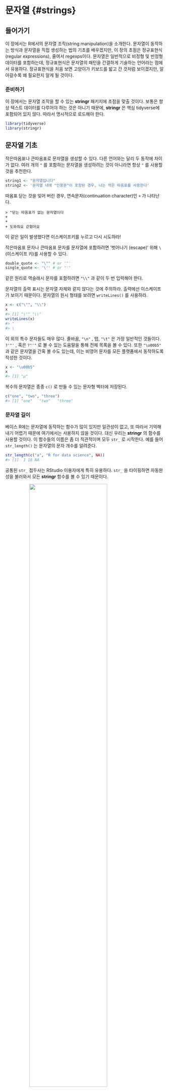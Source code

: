 
# 문자열 {#strings}

## 들어가기

이 장에서는 R에서의 문자열 조작(string manipulation)을 소개한다. 문자열이 동작하는 방식과 문자열을 직접 생성하는 법의 기초를 배우겠지만, 이 장의 초점은 정규표현식(regular expressions), 줄여서 regexps이다. 문자열은 일반적으로 비정형 및 반정형 데이터를 포함하는데, 정규표현식은 문자열의 패턴을 간결하게 기술하는 언어라는 점에서 유용하다. 정규표현식을 처음 보면 고양이가 키보드를 밟고 간 것처럼 보이겠지만, 알아갈수록 왜 필요한지 알게 될 것이다. 

### 준비하기

이 장에서는 문자열 조작을 할 수 있는 **stringr**  패키지에 초점을 맞출 것이다. 보통은 항상 텍스트 데이터를 다루어야 하는 것은 아니기 때문에, **stringr** 은 핵심 tidyverse에 포함되어 있지 않다. 따라서 명시적으로 로드해야 한다. 


```r
library(tidyverse)
library(stringr)
```

## 문자열 기초

작은따옴표나 큰따옴표로 문자열을 생성할 수 있다. 다른 언어와는 달리 두 동작에 차이가 없다. 여러 개의 `"` 를 포함하는 문자열을 생성하려는 것이 아니라면 항상 `"` 를 사용할 것을 추천한다. 


```r
string1 <- "문자열입니다"
string2 <- '문자열 내에 "인용문"이 포함된 경우, 나는 작은 따옴표를 사용한다'
```

따옴표 닫는 것을 잊어 버린 경우, 연속문자(continuation character)인 `+` 가 나타난다.

```
> "닫는 따옴표가 없는 문자열이다
+    
+    
+ 도와줘요 갇혔어요
```

이 같은 일이 발생했다면 이스케이프키를 누르고 다시 시도하라! 

작은따옴표 문자나 큰따옴표 문자를 문자열에 포함하려면 ’벗어나기 (escape)‘ 위해 `\` (이스케이프 키)를 사용할 수 있다. 


```r
double_quote <- "\"" # or '"'
single_quote <- '\'' # or "'"
```

같은 원리로 역슬래시 문자를 포함하려면 `"\\"` 과 같이 두 번 입력해야 한다. 

문자열의 출력 표시는 문자열 자체와 같지 않다는 것에 주의하라. 출력에선 이스케이프가 보이기 때문이다. 문자열의 원시 형태를 보려면 `writeLines()` 를 사용하라. 


```r
x <- c("\"", "\\")
x
#> [1] "\"" "\\"
writeLines(x)
#> "
#> \
```

이 외의 특수 문자들도 매우 많다. 줄바꿈, `"\n"` , 탭, `"\t"` 은 가장 일반적인 것들이다. `?'"'` , 혹은 `?"'"` 로 볼 수 있는 도움말을 통해 전체 목록을 볼 수 있다. 또한 `"\u00b5"` 과 같은 문자열을 간혹 볼 수도 있는데, 이는 비영어 문자를 모든 플랫폼에서 동작하도록 작성한 것이다. 


```r
x <- "\u00b5"
x
#> [1] "µ"
```

복수의 문자열은 종종 `c()` 로 만들 수 있는 문자형 벡터에 저장된다. 


```r
c("one", "two", "three")
#> [1] "one"   "two"   "three"
```

### 문자열 길이

베이스 R에는 문자열에 동작하는 함수가 많이 있지만 일관성이 없고, 또 따라서 기억해내기 어렵기 때문에 여기에서는 사용하지 않을 것이다. 대신 우리는 **stringr** 의 함수를 사용할 것이다. 이 함수들의 이름은 좀 더 직관적이며 모두 `str_` 로 시작한다. 예를 들어 `str_length()` 는 문자열의 문자 개수를 알려준다.  


```r
str_length(c("a", "R for data science", NA))
#> [1]  1 18 NA
```

공통된 `str_`  접두사는 RStudio 이용자에게 특히 유용하다. `str_` 을 타이핑하면 자동완성을 불러와서 모든 **stringr**  함수를 볼 수 있기 때문이다.  

<img src="screenshots/stringr-autocomplete.png" width="70%" style="display: block; margin: auto;" />

### 문자열 결합

문자열을 두 개 이상 결합하기 위해서는 `str_c()` 를 사용하라. 


```r
str_c("x", "y")
#> [1] "xy"
str_c("x", "y", "z")
#> [1] "xyz"
```

구분 방식을 컨트롤하기 위해 `sep`  인수를 사용하라.  


```r
str_c("x", "y", sep = ", ")
#> [1] "x, y"
```

대부분의 R 함수들에서 그렇듯 결측값은 설정된 것이 이후로 계속 파급된다(contagious). 결측값을 `"NA"` 로 출력되길 원하면 `str_replace_na()` 를 사용하라. 


```r
x <- c("abc", NA)
str_c("|-", x, "-|")
#> [1] "|-abc-|" NA
str_c("|-", str_replace_na(x), "-|")
#> [1] "|-abc-|" "|-NA-|"
```

앞의 코드에서 본 것처럼 `str_c()` 는 벡터화되고 짧은 벡터가 긴 벡터와 길이가 같도록 자동으로 재사용한다.  


```r
str_c("prefix-", c("a", "b", "c"), "-suffix")
#> [1] "prefix-a-suffix" "prefix-b-suffix" "prefix-c-suffix"
```

길이가 0인 객체는 조용히 삭제된다. 이 특성은 `if` 와 함께 쓰면 특히 유용하다. 


```r
name <- "Hadley"
time_of_day <- "morning"
birthday <- FALSE

str_c(
  "Good ", time_of_day, " ", name,
  if (birthday) " and HAPPY BIRTHDAY",
  "."
)
#> [1] "Good morning Hadley."
```

문자열 벡터를 하나의 문자열로 합치려면 `collapse` 를 사용하라. 


```r
str_c(c("x", "y", "z"), collapse = ", ")
#> [1] "x, y, z"
```

### 문자열 서브셋하기

문자열의 일부는 `str_sub()` 를 사용하여 추출할 수 있다. 이 함수는 문자열과 더불어 부분문자열의 위치를 지정하는 `start` 와 `end`  인수를 취한다.  


```r
x <- c("Apple", "Banana", "Pear")
str_sub(x, 1, 3)
#> [1] "App" "Ban" "Pea"
# 음수는 끝에서부터 반대 방향으로 센다
str_sub(x, -3, -1)
#> [1] "ple" "ana" "ear"
```

`str_sub()` 는 문자열이 너무 짧은 경우에도 오류가 발생하지 않고 가능한 만큼 반환한다는 것을 주목하라.  


```r
str_sub("a", 1, 5)
#> [1] "a"
```

`str_sub()` 의 할당 형식을 사용하여 문자열을 수정할 수도 있다.  


```r
str_sub(x, 1, 1) <- str_to_lower(str_sub(x, 1, 1))
x
#> [1] "apple"  "banana" "pear"
```

### 로캘

앞서 `str_to_lower()` 를 사용하여 텍스트를 소문자로 변경했다. `str_to_upper()`  또는 `str_to_title()` 을 사용할 수도 있다. 그러나 각각의 언어는 대소문자 규칙이 다르므로 대소문자 변경은 생각보다 더 복잡하다. 로캘을 지정하여, 어떤 규칙 집합을 사용할지 정할 수 있다. 


```r
# 터키어는 i가 점이 있는 것과 없는 것 두 개이다
# 또한 대문자도 다르다

str_to_upper(c("i", "ı"))
#> [1] "I" "I"
str_to_upper(c("i", "ı"), locale = "tr")
#> [1] "İ" "I"
```

로캘은 두 글자 또는 세 글자 줄임말인 ISO 639 언어 코드로 지정된다. 설정하고자 하는 언어의 ISO639 코드를 모르는 경우, [위키피디아](https://en.wikipedia.org/wiki/List_of_ISO_639-1_codes)에 좋은 목록이 있다. 로캘을 비워 둘 경우에는 운영체제에서 제공한 현재 로캘을 사용한다. 

로캘의 영향을 받는 또 다른 중요한 작업은 정렬이다. 베이스R의 `order()`  및 `sort()`  함수는 현재 로캘을 사용하여 정렬한다. 다른 컴퓨터에서도 변함없는 동작을 원한다면 로캘 추가인수를 취하는 `str_sort()` 와 `str_order()` 를 사용하면 된다. 


```r
x <- c("apple", "eggplant", "banana")

str_sort(x, locale = "en")  # English
#> [1] "apple"    "banana"   "eggplant"

str_sort(x, locale = "haw") # Hawaiian
#> [1] "apple"    "eggplant" "banana"
```

### 연습문제

1.  **stringr** 을 사용하지 않는 코드에서 `paste()` 와 `paste0()` 를 종종 볼 것이다. 두 함수의 차이점은 무엇인가? 이들에 상응하는 **stringr**  함수는 무엇인가? 이 함수들은 `NA` 를 다룰 때 어떻게 다른가? 

1. `str_c()` 의 `sep`  인수와 `collapse`  인수의 차이를 자신의 말로 기술하라.  

1. `str_length()` 과 `str_sub()` 을 이용하여 문자열 중앙 문자를 추출하라. 문자열에 짝수 개의 문자가 있다면 어떻게 하겠는가? 

1. `str_wrap()` 의 기능은 무엇인가? 어떤 경우에 이 함수를 사용하겠는가? 

1. `str_trim()` 의 기능은 무엇인가? `str_trim()` 의 반대는 무엇인가? 

1. 예를 들어 벡터 `c( "a", "b", "c")` 를 문자열 `a, b, c` 로 변환하는 함수를 작성하라. 길이가 0, 1, 2인 벡터일 경우 어떻게 해야 하는지에 대해 신중하게 생각해보라. 

## 정규표현식을 이용한 패턴 매칭

정규표현식은 문자열의 패턴을 기술하는 매우 간결한 언어이다. 이해하는 데 다소 시간이 걸리지만 한번 이해하면 매우 유용함을 알 수 있을 것이다. 

정규표현식을 배우기 위해 우리는 `str_view()` 와 `str_view_all()` 를 사용할 것이다. 이 두 함수는 문자 벡터와 정규표현식을 취해, 이들이 어떻게 매칭되는지를 보여준다. 우리는 매우 단순한 정규표현식부터 시작해서 점진적으로 복잡한 형태를 볼 것이다. 패턴 매칭을 충분히 익힌 후에는 다양한 **stringr**  함수로 적용하는 법을 배울 것이다.  
 

### 기초 매칭

가장 간단한 패턴은 문자열 전체 (exact) 매칭이다.


```r
x <- c("apple", "banana", "pear")
str_view(x, "an")
```

<!--html_preserve--><div id="htmlwidget-14d5992801777f4abbc5" style="width:960px;height:100%;" class="str_view html-widget"></div>
<script type="application/json" data-for="htmlwidget-14d5992801777f4abbc5">{"x":{"html":"<ul>\n  <li>apple<\/li>\n  <li>b<span class='match'>an<\/span>ana<\/li>\n  <li>pear<\/li>\n<\/ul>"},"evals":[],"jsHooks":[]}</script><!--/html_preserve-->

다음으로 간단한 단계는 (줄바꿈을 제외한) 임의의 문자와 매칭하는 `.` 이다. 


```r
str_view(x, ".a.")
```

<!--html_preserve--><div id="htmlwidget-df2c08526632671063f9" style="width:960px;height:100%;" class="str_view html-widget"></div>
<script type="application/json" data-for="htmlwidget-df2c08526632671063f9">{"x":{"html":"<ul>\n  <li>apple<\/li>\n  <li><span class='match'>ban<\/span>ana<\/li>\n  <li>p<span class='match'>ear<\/span><\/li>\n<\/ul>"},"evals":[],"jsHooks":[]}</script><!--/html_preserve-->

그런데 `"."` 이 임의의 문자와 매칭된다면, 문자 `"."` 는 어떻게 매칭하겠는가? ’이스케이프’를 사용하여 우리가 특별 동작을 사용하려는 것이 아니라, 정확하게 매칭하고 싶다는 것을 정규표현식에 표현해야 한다. 정규표현식도 문자열과 마찬가지로 특별한 동작을 이스케이프하기 위해 역슬래시(`\` )를 사용한다. 따라서 `.` 를 매칭하기 위해서는 정규표현식 `\.` 을 써야한다. 그런데 이렇게 하면 문제가 생긴다. 정규표현식을 나타내기 위해 문자열을 사용했고 `\` 도 문자열에서 이스케이프 상징어로 사용하였다. 따라서 정규표현식 `\.` 를 작성하기 위해서는 문자열 `"\\."` 이 필요하다.  
 

```r
# To create the regular expression, we need \\
dot <- "\\."

# But the expression itself only contains one:
writeLines(dot)
#> \.

# And this tells R to look for an explicit .
str_view(c("abc", "a.c", "bef"), "a\\.c")
```

<!--html_preserve--><div id="htmlwidget-4aadbc32fbbd0d87b2b0" style="width:960px;height:100%;" class="str_view html-widget"></div>
<script type="application/json" data-for="htmlwidget-4aadbc32fbbd0d87b2b0">{"x":{"html":"<ul>\n  <li>abc<\/li>\n  <li><span class='match'>a.c<\/span><\/li>\n  <li>bef<\/li>\n<\/ul>"},"evals":[],"jsHooks":[]}</script><!--/html_preserve-->

정규표현식에서 `\` 를 이스케이프 문자로 사용한다면 문자 `\` 는 도대체 어떻게 매칭하겠는가? 정규표현식 `\\` 를 만들어 이스케이프해야 한다. 앞의 정규표현식을 만들려면 `\` 를 이스케이프하는 문자열이 필요하다. 즉, 문자 `\` 을 매칭하기 위해서 `"\\\\"` 라고 작성해야 한다. 즉, 하나를 매칭하기 위해 네 개의 역슬래시가 필요하다!


```r
x <- "a\\b"
writeLines(x)
#> a\b

str_view(x, "\\\\")
```

<!--html_preserve--><div id="htmlwidget-07394da27a6eb4f22e37" style="width:960px;height:100%;" class="str_view html-widget"></div>
<script type="application/json" data-for="htmlwidget-07394da27a6eb4f22e37">{"x":{"html":"<ul>\n  <li>a<span class='match'>\\<\/span>b<\/li>\n<\/ul>"},"evals":[],"jsHooks":[]}</script><!--/html_preserve-->

이 책에서 정규표현식은 `\.` 과 같이 쓰고 정규표현식을 나타내는 문자열은 `"\\."` 과 같이 쓸 것이다. 

#### 연습문제

1.  다음의 각 문자열 `"\", "\\", "\\\"` 이 `\` 과 매칭되지 않는 이유를 설명하라. 

1. 시퀀스 `"'\` 를 어떻게 매칭하겠는가?  

1. 정규표현식 `\..\..\..` 은 어떤 패턴과 매칭되겠는가? 문자열로 어떻게 표현하겠는가? 
 
### 앵커

기본적으로 정규표현식은 문자열의 일부를 매치한다. 정규표현식을 **앵커로 고정(anchor)** 하여 문자열의 시작 또는 끝과 매칭하면 유용한 경우가 많다. 다음을 사용할 수 있다. 

* `^` : 문자열의 시작과 매칭 
* `$` : 문자열의 끝과 매칭



```r
x <- c("apple", "banana", "pear")
str_view(x, "^a")
```

<!--html_preserve--><div id="htmlwidget-ae7fa4a918c3c5fdf863" style="width:960px;height:100%;" class="str_view html-widget"></div>
<script type="application/json" data-for="htmlwidget-ae7fa4a918c3c5fdf863">{"x":{"html":"<ul>\n  <li><span class='match'>a<\/span>pple<\/li>\n  <li>banana<\/li>\n  <li>pear<\/li>\n<\/ul>"},"evals":[],"jsHooks":[]}</script><!--/html_preserve-->

```r
str_view(x, "a$")
```

<!--html_preserve--><div id="htmlwidget-76502c887ec734b6105a" style="width:960px;height:100%;" class="str_view html-widget"></div>
<script type="application/json" data-for="htmlwidget-76502c887ec734b6105a">{"x":{"html":"<ul>\n  <li>apple<\/li>\n  <li>banan<span class='match'>a<\/span><\/li>\n  <li>pear<\/li>\n<\/ul>"},"evals":[],"jsHooks":[]}</script><!--/html_preserve-->


두 기호를 올바로 기억하기 위해, [에반 미슐라](https://twitter.com/emisshula/status/323863393167613953)가 알려준 다음의 연상 구문을 시도해보자. 파워(`^` )로 시작하면, 돈(`$` )으로 끝나게 된다.  

정규표현식을 문자열 전체와 강제로 매칭하도록 하려면 `^` 와 `$` 로 고정하라. 


```r
x <- c("apple pie", "apple", "apple cake")
str_view(x, "apple")
```

<!--html_preserve--><div id="htmlwidget-d34691559831f28a8b47" style="width:960px;height:100%;" class="str_view html-widget"></div>
<script type="application/json" data-for="htmlwidget-d34691559831f28a8b47">{"x":{"html":"<ul>\n  <li><span class='match'>apple<\/span> pie<\/li>\n  <li><span class='match'>apple<\/span><\/li>\n  <li><span class='match'>apple<\/span> cake<\/li>\n<\/ul>"},"evals":[],"jsHooks":[]}</script><!--/html_preserve-->

```r
str_view(x, "^apple$")
```

<!--html_preserve--><div id="htmlwidget-725f07776305608fdb62" style="width:960px;height:100%;" class="str_view html-widget"></div>
<script type="application/json" data-for="htmlwidget-725f07776305608fdb62">{"x":{"html":"<ul>\n  <li>apple pie<\/li>\n  <li><span class='match'>apple<\/span><\/li>\n  <li>apple cake<\/li>\n<\/ul>"},"evals":[],"jsHooks":[]}</script><!--/html_preserve-->


단어 사이의 경계(boundary)를 매칭시키려면 `\b` 를 사용하면 된다. 나는 R에서 이 방법을 자주 사용하지는 않지만 RStudio에서 다른 함수의 구성요소인 함수의 이름을 찾고자 할 때 한 번씩 사용한다. 예를 들어 `\bsum\b` 를 사용하여 `summarize, summary, rowsum`  등이 매칭되는 것을 피할 수 있다. 
 

#### 연습문제

1.  문자열 `"$^$"` 을 어떻게 매칭하겠는가? 

1. `stringr::words` 의 일반적인 단어의 말뭉치(corpus)에서 다음에 해당하는 단어들을 찾는 정규표현식을 구하라. 

    1. "y"로 시작. 
    1. "x"로 끝남. 
    1. 정확히 세 글자. (`str_length()` 를 사용하는 부정행위를 하지 말 것!) 
    1. 7개 이상의 글자. 

    이 리스트는 길기 때문에 `str_view()` 의 `match`  인수를 이용하여 매칭되는 단어들만, 혹은 매칭되지 않는 단어들만 볼 수 있다. 


### 문자 클래스와 대체구문

하나 이상의 문자를 매칭하는 특별한 패턴들이 많이 있다. 우린 이미 하나를 보았는데, 줄바꿈을 제외하고 임의의 문자를 매칭하는 `.` 이다. 이 밖에도 네 개의 유용한 도구가 있다. 

* `\d` 는 임의의 숫자와 매치한다. 
* `\s` 는 임의의 여백 문자(whitespace, 예를 들어 공백, 탭, 줄바꿈)와 매치한다. 
* `[abc]` 는 a, b 또는 c와 매치한다. 
* `[^abc]` 는 a, b, 또는 c를 제외한 임의의 문자와 매치한다. 

`\d` 나 `\s` 를 포함하는 정규표현식을 만들기 위해서는 해당 문자열에서 `\` 을 이스케이프 해야 하므로 `"\\d"` 나 `"\\s"` 로 입력해야 한다는 것을 기억하라. 

단일 문자를 포함하는 문자형 클래스는 정규표현식에서 메타문자 하나를 포함하고 싶을때 역슬래시 이스케이프의 대안이 될 수 있다. 많은 사람들에게 가독성이 좋아진다.


```r
# Look for a literal character that normally has special meaning in a regex
str_view(c("abc", "a.c", "a*c", "a c"), "a[.]c")
```

<!--html_preserve--><div id="htmlwidget-8799424a7aeb6636ab0f" style="width:960px;height:100%;" class="str_view html-widget"></div>
<script type="application/json" data-for="htmlwidget-8799424a7aeb6636ab0f">{"x":{"html":"<ul>\n  <li>abc<\/li>\n  <li><span class='match'>a.c<\/span><\/li>\n  <li>a*c<\/li>\n  <li>a c<\/li>\n<\/ul>"},"evals":[],"jsHooks":[]}</script><!--/html_preserve-->

```r
str_view(c("abc", "a.c", "a*c", "a c"), ".[*]c")
```

<!--html_preserve--><div id="htmlwidget-ff2684d8b73d8cd50778" style="width:960px;height:100%;" class="str_view html-widget"></div>
<script type="application/json" data-for="htmlwidget-ff2684d8b73d8cd50778">{"x":{"html":"<ul>\n  <li>abc<\/li>\n  <li>a.c<\/li>\n  <li><span class='match'>a*c<\/span><\/li>\n  <li>a c<\/li>\n<\/ul>"},"evals":[],"jsHooks":[]}</script><!--/html_preserve-->

```r
str_view(c("abc", "a.c", "a*c", "a c"), "a[ ]")
```

<!--html_preserve--><div id="htmlwidget-ced067376bab81a983d5" style="width:960px;height:100%;" class="str_view html-widget"></div>
<script type="application/json" data-for="htmlwidget-ced067376bab81a983d5">{"x":{"html":"<ul>\n  <li>abc<\/li>\n  <li>a.c<\/li>\n  <li>a*c<\/li>\n  <li><span class='match'>a <\/span>c<\/li>\n<\/ul>"},"evals":[],"jsHooks":[]}</script><!--/html_preserve-->

이 방법은 대부분 (전부는 아님) 정규표현식 메타문자에 적용된다: `$` `.` `|` `?` `*` `+` `(` `)` `[` `{`. 안타깝게도 문자 클래스 내에서 조차 특수 의미가 있는 문자가 몇 있으며 백슬래시 이스케이프와 함께 해야 한다. `]` `\` `^` `-`.

대체구문을 이용하여 하나 이상의 대체 패턴 사이에서 선택하도록 할 수 있다. 예를 들어 `abc|d..f` 는 `"abc"`  또는 `"deaf"`  중 하나와 매치한다. `|` 는 우선순위가 높다. 따라서 `abc|xyz` 는 `abc`  혹은 `xyz` 와 매칭하라는 의미이지 `abcyz` 나 `abxyz` 와 매칭하라는 의미가 아니다. 수식 표현에서와 같이 연산 우선순위가 조금이라도 헷갈린다면 의도한 바를 분명히 하기 위해 괄호를 사용하라. 


```r
str_view(c("grey", "gray"), "gr(e|a)y")
```

<!--html_preserve--><div id="htmlwidget-b5df02e3ff805bc695a2" style="width:960px;height:100%;" class="str_view html-widget"></div>
<script type="application/json" data-for="htmlwidget-b5df02e3ff805bc695a2">{"x":{"html":"<ul>\n  <li><span class='match'>grey<\/span><\/li>\n  <li><span class='match'>gray<\/span><\/li>\n<\/ul>"},"evals":[],"jsHooks":[]}</script><!--/html_preserve-->

#### 연습문제

1.  다음에 해당하는 모든 단어를 찾는 정규표현식을 작성하라. 

    1. 모음으로 시작함 
    1. 자음만 포함함(힌트: ’비’-자음 매칭에 대해 생각해보라.) 
    1. `ed` 로 끝나지만 `eed` 로 끝나지는 않음 
    1. `ing`  혹은 `ize` 로 끝남

1. 다음의 규칙을 데이터기반으로 증명하라. ’c 뒤를 제외하고는 i가 e 앞’ (영어 스펠링에서 ei와 ie가 헷갈릴 경우 이 두 글자 앞에 c 가 나온 경우를 제외하고는 ei가 맞다는 규칙)

1. ’q‘ 다음은 항상 ’u’인가? 

1. 미국 영어가 아닌 영국 영어로 쓰여진 단어를 매칭하는 정규표현식을 작성하라.

1. 여러분의 나라에서 일반적으로 쓰이는 전화번호를 매칭하는 정규표현식을 작성하라.


### 반복


다음 단계는 패턴이 몇 회 매칭하는지를 조정하는 것이다.

* `?` : 0 또는 1회 
* `+` : 1회 이상 
* `*` : 0회 이상


```r
x <- "1888 is the longest year in Roman numerals: MDCCCLXXXVIII"
str_view(x, "CC?")
```

<!--html_preserve--><div id="htmlwidget-db9140ebde3f67c51e31" style="width:960px;height:100%;" class="str_view html-widget"></div>
<script type="application/json" data-for="htmlwidget-db9140ebde3f67c51e31">{"x":{"html":"<ul>\n  <li>1888 is the longest year in Roman numerals: MD<span class='match'>CC<\/span>CLXXXVIII<\/li>\n<\/ul>"},"evals":[],"jsHooks":[]}</script><!--/html_preserve-->

```r
str_view(x, "CC+")
```

<!--html_preserve--><div id="htmlwidget-2aa9dbed8d93af3e0be8" style="width:960px;height:100%;" class="str_view html-widget"></div>
<script type="application/json" data-for="htmlwidget-2aa9dbed8d93af3e0be8">{"x":{"html":"<ul>\n  <li>1888 is the longest year in Roman numerals: MD<span class='match'>CCC<\/span>LXXXVIII<\/li>\n<\/ul>"},"evals":[],"jsHooks":[]}</script><!--/html_preserve-->

```r
str_view(x, 'C[LX]+')
```

<!--html_preserve--><div id="htmlwidget-12ff9c2ce809973ce8d1" style="width:960px;height:100%;" class="str_view html-widget"></div>
<script type="application/json" data-for="htmlwidget-12ff9c2ce809973ce8d1">{"x":{"html":"<ul>\n  <li>1888 is the longest year in Roman numerals: MDCC<span class='match'>CLXXX<\/span>VIII<\/li>\n<\/ul>"},"evals":[],"jsHooks":[]}</script><!--/html_preserve-->

이 연산자의 우선순위는 낮음을 주목하라. 예를 들어 `colou?r` 를 사용하여 미국식이나 영국식 스펠링을 매치할 수 있다. 따라서 `bana(na)+` 에서와 같이 대부분의 경우 괄호가 필요하다. 

또한 매칭 횟수를 정확하게 지정할 수 있다. 

* `{n}` : 정확히 n회
* `{n,}` : n회 이상 
* `{,m}` : 최대 m회
* `{n,m}` : n과 m회 사이 


```r
str_view(x, "C{2}")
```

<!--html_preserve--><div id="htmlwidget-b338ba377455914076ea" style="width:960px;height:100%;" class="str_view html-widget"></div>
<script type="application/json" data-for="htmlwidget-b338ba377455914076ea">{"x":{"html":"<ul>\n  <li>1888 is the longest year in Roman numerals: MD<span class='match'>CC<\/span>CLXXXVIII<\/li>\n<\/ul>"},"evals":[],"jsHooks":[]}</script><!--/html_preserve-->

```r
str_view(x, "C{2,}")
```

<!--html_preserve--><div id="htmlwidget-f9d1e794c5feb6374ab8" style="width:960px;height:100%;" class="str_view html-widget"></div>
<script type="application/json" data-for="htmlwidget-f9d1e794c5feb6374ab8">{"x":{"html":"<ul>\n  <li>1888 is the longest year in Roman numerals: MD<span class='match'>CCC<\/span>LXXXVIII<\/li>\n<\/ul>"},"evals":[],"jsHooks":[]}</script><!--/html_preserve-->

```r
str_view(x, "C{2,3}")
```

<!--html_preserve--><div id="htmlwidget-dd3d01f170c0aa6859bc" style="width:960px;height:100%;" class="str_view html-widget"></div>
<script type="application/json" data-for="htmlwidget-dd3d01f170c0aa6859bc">{"x":{"html":"<ul>\n  <li>1888 is the longest year in Roman numerals: MD<span class='match'>CCC<\/span>LXXXVIII<\/li>\n<\/ul>"},"evals":[],"jsHooks":[]}</script><!--/html_preserve-->

기본값으로 이러한 매칭은 ’그리디(greedy)’ 매칭이다. 즉, 가능한 가장 긴 문자열과 매칭한다. 이를 ’게으르게(lazy)’ 만들 수 있다. 뒤에 `?` 를 넣으면 가장 짧은 문자열과 매칭된다. 정규표현식의 고급 기능이지만 이런 것도 있다는 것을 알아놓으면 유용하다.


```r
str_view(x, 'C{2,3}?')
```

<!--html_preserve--><div id="htmlwidget-aa15db13da1b7c3faf29" style="width:960px;height:100%;" class="str_view html-widget"></div>
<script type="application/json" data-for="htmlwidget-aa15db13da1b7c3faf29">{"x":{"html":"<ul>\n  <li>1888 is the longest year in Roman numerals: MD<span class='match'>CC<\/span>CLXXXVIII<\/li>\n<\/ul>"},"evals":[],"jsHooks":[]}</script><!--/html_preserve-->

```r
str_view(x, 'C[LX]+?')
```

<!--html_preserve--><div id="htmlwidget-f3525ce3d319e7c562ff" style="width:960px;height:100%;" class="str_view html-widget"></div>
<script type="application/json" data-for="htmlwidget-f3525ce3d319e7c562ff">{"x":{"html":"<ul>\n  <li>1888 is the longest year in Roman numerals: MDCC<span class='match'>CL<\/span>XXXVIII<\/li>\n<\/ul>"},"evals":[],"jsHooks":[]}</script><!--/html_preserve-->

#### 연습문제

1.  `?, +, *` 이 같음을 `{m,n}`  형식으로 설명하라. 

1. 다음의 정규표현식이 어떤 것과 매칭하는지를 말로 설명하라. (사용하는 것이 정규표현식인지 아니면 그것을 정의하는 문자열인지 주의 깊게 읽고 확인하라.)

    1. `^.*$` 
    1. `"\\{.+\\}"` 
    1. `\d{4}-\d{2}-\d{2}` 
    1. `"\\\\{4}"` 
 
1. 다음의 모든 단어를 찾는 정규표현식을 작성하라. 

    1. 세 개의 자음으로 시작. 
    1. 세 개 이상의 모음이 연달아 있음. 
    1. 두 개 이상의 모음-자음 쌍이 연달아 있음. 

1. 다음의 초보자 정규표현식 십자말풀이를 풀어보라. <https://regexcross word.com/challenges/beginner>

### 그룹화와 역참조

앞서 괄호를 사용하여 복잡한 표현을 명확하게 하는 법을 배웠다. 괄호는 또한 (number 1, 2 등) 숫자달린 캡쳐 그룹을 생성한다. 캡쳐 그룹은 괄호 내에서 정규표현식의 일부와 매치되는 문자열 부분을 저장한다. `\1, \2`  등과 같이 역참조(backreference)로 캡쳐 그룹에 매칭된 텍스트를 참조할 수 있다. 예를 들어 다음의 정규표현식은 두 글자가 반복되는 과일 이름과 매칭한다. 


```r
str_view(fruit, "(..)\\1", match = TRUE)
```

<!--html_preserve--><div id="htmlwidget-59f2370825da36350af1" style="width:960px;height:100%;" class="str_view html-widget"></div>
<script type="application/json" data-for="htmlwidget-59f2370825da36350af1">{"x":{"html":"<ul>\n  <li>b<span class='match'>anan<\/span>a<\/li>\n  <li><span class='match'>coco<\/span>nut<\/li>\n  <li><span class='match'>cucu<\/span>mber<\/li>\n  <li><span class='match'>juju<\/span>be<\/li>\n  <li><span class='match'>papa<\/span>ya<\/li>\n  <li>s<span class='match'>alal<\/span> berry<\/li>\n<\/ul>"},"evals":[],"jsHooks":[]}</script><!--/html_preserve-->

(`str_match()` 와 함께 쓰면 왜 유용한지 곧 알게 될 것이다.) 

#### 연습문제

1.  다음의 표현식이 어떤 것과 매칭할지 말로 설명하라. 

    1. `(.)\1\1 ` 
    1. `"(.)(.)\\2\\1"` 
    1. `(..)\1 ` 
    1. `"(.).\\1.\\1"` 
    1. `"(.)(.)(.).*\\3\\2\\1" ` 

1. 다음의 단어와 매칭하는 정규표현식을 작성하라.
    
    1. 같은 문자로 시작하고 끝남. 
    1. 두 문자 반복이 있음(예를 들어 ’church’는 ’ch’를 두 번 반복). 
    1. 적어도 세 곳에서 반복되는 문자가 있음(예컨대, ’eleven’은 ’e’가 세 개). 

## 도구

이제 정규표현식의 기초를 배웠으므로 실제 문제에 적용하는 법에 대해 알아보자. 이 절에서는 다음을 수행하는 다양한 **stringr**  함수들을 배울 것이다. 

* 어떤 문자열이 패턴과 매칭하는지 결정. 
* 매칭의 위치를 찾기. 
* 매칭의 내용을 추출. 
* 매칭된 것을 새 값으로 교체. 
* 매칭를 기반으로 문자열 분할.

계속 진행하기 전에 주의할 점은, 정규표현식은 너무 강력해서 모든 문제를 정규표현식 하나로 접근하려고 하기 쉽다는 것이다. 제이미 자윈스키(Jamie Zawinski)의 말을 들어보자. 


> 문제에 직면했을 때 어떤 사람들은 ’풀 수 있어. 정규표현식을 
> 사용하면 돼‘라고 생각한다. 이제 그들에겐 문제가 두 개이다. 

조심하라는 뜻으로 이메일 주소가 유효한지를 검사하는 다음의 정규표현식을 살펴보라.

```
(?:(?:\r\n)?[ \t])*(?:(?:(?:[^()<>@,;:\\".\[\] \000-\031]+(?:(?:(?:\r\n)?[ \t]
)+|\Z|(?=[\["()<>@,;:\\".\[\]]))|"(?:[^\"\r\\]|\\.|(?:(?:\r\n)?[ \t]))*"(?:(?:
\r\n)?[ \t])*)(?:\.(?:(?:\r\n)?[ \t])*(?:[^()<>@,;:\\".\[\] \000-\031]+(?:(?:(
?:\r\n)?[ \t])+|\Z|(?=[\["()<>@,;:\\".\[\]]))|"(?:[^\"\r\\]|\\.|(?:(?:\r\n)?[ 
\t]))*"(?:(?:\r\n)?[ \t])*))*@(?:(?:\r\n)?[ \t])*(?:[^()<>@,;:\\".\[\] \000-\0
31]+(?:(?:(?:\r\n)?[ \t])+|\Z|(?=[\["()<>@,;:\\".\[\]]))|\[([^\[\]\r\\]|\\.)*\
](?:(?:\r\n)?[ \t])*)(?:\.(?:(?:\r\n)?[ \t])*(?:[^()<>@,;:\\".\[\] \000-\031]+
(?:(?:(?:\r\n)?[ \t])+|\Z|(?=[\["()<>@,;:\\".\[\]]))|\[([^\[\]\r\\]|\\.)*\](?:
(?:\r\n)?[ \t])*))*|(?:[^()<>@,;:\\".\[\] \000-\031]+(?:(?:(?:\r\n)?[ \t])+|\Z
|(?=[\["()<>@,;:\\".\[\]]))|"(?:[^\"\r\\]|\\.|(?:(?:\r\n)?[ \t]))*"(?:(?:\r\n)
?[ \t])*)*\<(?:(?:\r\n)?[ \t])*(?:@(?:[^()<>@,;:\\".\[\] \000-\031]+(?:(?:(?:\
r\n)?[ \t])+|\Z|(?=[\["()<>@,;:\\".\[\]]))|\[([^\[\]\r\\]|\\.)*\](?:(?:\r\n)?[
 \t])*)(?:\.(?:(?:\r\n)?[ \t])*(?:[^()<>@,;:\\".\[\] \000-\031]+(?:(?:(?:\r\n)
?[ \t])+|\Z|(?=[\["()<>@,;:\\".\[\]]))|\[([^\[\]\r\\]|\\.)*\](?:(?:\r\n)?[ \t]
)*))*(?:,@(?:(?:\r\n)?[ \t])*(?:[^()<>@,;:\\".\[\] \000-\031]+(?:(?:(?:\r\n)?[
 \t])+|\Z|(?=[\["()<>@,;:\\".\[\]]))|\[([^\[\]\r\\]|\\.)*\](?:(?:\r\n)?[ \t])*
)(?:\.(?:(?:\r\n)?[ \t])*(?:[^()<>@,;:\\".\[\] \000-\031]+(?:(?:(?:\r\n)?[ \t]
)+|\Z|(?=[\["()<>@,;:\\".\[\]]))|\[([^\[\]\r\\]|\\.)*\](?:(?:\r\n)?[ \t])*))*)
*:(?:(?:\r\n)?[ \t])*)?(?:[^()<>@,;:\\".\[\] \000-\031]+(?:(?:(?:\r\n)?[ \t])+
|\Z|(?=[\["()<>@,;:\\".\[\]]))|"(?:[^\"\r\\]|\\.|(?:(?:\r\n)?[ \t]))*"(?:(?:\r
\n)?[ \t])*)(?:\.(?:(?:\r\n)?[ \t])*(?:[^()<>@,;:\\".\[\] \000-\031]+(?:(?:(?:
\r\n)?[ \t])+|\Z|(?=[\["()<>@,;:\\".\[\]]))|"(?:[^\"\r\\]|\\.|(?:(?:\r\n)?[ \t
]))*"(?:(?:\r\n)?[ \t])*))*@(?:(?:\r\n)?[ \t])*(?:[^()<>@,;:\\".\[\] \000-\031
]+(?:(?:(?:\r\n)?[ \t])+|\Z|(?=[\["()<>@,;:\\".\[\]]))|\[([^\[\]\r\\]|\\.)*\](
?:(?:\r\n)?[ \t])*)(?:\.(?:(?:\r\n)?[ \t])*(?:[^()<>@,;:\\".\[\] \000-\031]+(?
:(?:(?:\r\n)?[ \t])+|\Z|(?=[\["()<>@,;:\\".\[\]]))|\[([^\[\]\r\\]|\\.)*\](?:(?
:\r\n)?[ \t])*))*\>(?:(?:\r\n)?[ \t])*)|(?:[^()<>@,;:\\".\[\] \000-\031]+(?:(?
:(?:\r\n)?[ \t])+|\Z|(?=[\["()<>@,;:\\".\[\]]))|"(?:[^\"\r\\]|\\.|(?:(?:\r\n)?
[ \t]))*"(?:(?:\r\n)?[ \t])*)*:(?:(?:\r\n)?[ \t])*(?:(?:(?:[^()<>@,;:\\".\[\] 
\000-\031]+(?:(?:(?:\r\n)?[ \t])+|\Z|(?=[\["()<>@,;:\\".\[\]]))|"(?:[^\"\r\\]|
\\.|(?:(?:\r\n)?[ \t]))*"(?:(?:\r\n)?[ \t])*)(?:\.(?:(?:\r\n)?[ \t])*(?:[^()<>
@,;:\\".\[\] \000-\031]+(?:(?:(?:\r\n)?[ \t])+|\Z|(?=[\["()<>@,;:\\".\[\]]))|"
(?:[^\"\r\\]|\\.|(?:(?:\r\n)?[ \t]))*"(?:(?:\r\n)?[ \t])*))*@(?:(?:\r\n)?[ \t]
)*(?:[^()<>@,;:\\".\[\] \000-\031]+(?:(?:(?:\r\n)?[ \t])+|\Z|(?=[\["()<>@,;:\\
".\[\]]))|\[([^\[\]\r\\]|\\.)*\](?:(?:\r\n)?[ \t])*)(?:\.(?:(?:\r\n)?[ \t])*(?
:[^()<>@,;:\\".\[\] \000-\031]+(?:(?:(?:\r\n)?[ \t])+|\Z|(?=[\["()<>@,;:\\".\[
\]]))|\[([^\[\]\r\\]|\\.)*\](?:(?:\r\n)?[ \t])*))*|(?:[^()<>@,;:\\".\[\] \000-
\031]+(?:(?:(?:\r\n)?[ \t])+|\Z|(?=[\["()<>@,;:\\".\[\]]))|"(?:[^\"\r\\]|\\.|(
?:(?:\r\n)?[ \t]))*"(?:(?:\r\n)?[ \t])*)*\<(?:(?:\r\n)?[ \t])*(?:@(?:[^()<>@,;
:\\".\[\] \000-\031]+(?:(?:(?:\r\n)?[ \t])+|\Z|(?=[\["()<>@,;:\\".\[\]]))|\[([
^\[\]\r\\]|\\.)*\](?:(?:\r\n)?[ \t])*)(?:\.(?:(?:\r\n)?[ \t])*(?:[^()<>@,;:\\"
.\[\] \000-\031]+(?:(?:(?:\r\n)?[ \t])+|\Z|(?=[\["()<>@,;:\\".\[\]]))|\[([^\[\
]\r\\]|\\.)*\](?:(?:\r\n)?[ \t])*))*(?:,@(?:(?:\r\n)?[ \t])*(?:[^()<>@,;:\\".\
[\] \000-\031]+(?:(?:(?:\r\n)?[ \t])+|\Z|(?=[\["()<>@,;:\\".\[\]]))|\[([^\[\]\
r\\]|\\.)*\](?:(?:\r\n)?[ \t])*)(?:\.(?:(?:\r\n)?[ \t])*(?:[^()<>@,;:\\".\[\] 
\000-\031]+(?:(?:(?:\r\n)?[ \t])+|\Z|(?=[\["()<>@,;:\\".\[\]]))|\[([^\[\]\r\\]
|\\.)*\](?:(?:\r\n)?[ \t])*))*)*:(?:(?:\r\n)?[ \t])*)?(?:[^()<>@,;:\\".\[\] \0
00-\031]+(?:(?:(?:\r\n)?[ \t])+|\Z|(?=[\["()<>@,;:\\".\[\]]))|"(?:[^\"\r\\]|\\
.|(?:(?:\r\n)?[ \t]))*"(?:(?:\r\n)?[ \t])*)(?:\.(?:(?:\r\n)?[ \t])*(?:[^()<>@,
;:\\".\[\] \000-\031]+(?:(?:(?:\r\n)?[ \t])+|\Z|(?=[\["()<>@,;:\\".\[\]]))|"(?
:[^\"\r\\]|\\.|(?:(?:\r\n)?[ \t]))*"(?:(?:\r\n)?[ \t])*))*@(?:(?:\r\n)?[ \t])*
(?:[^()<>@,;:\\".\[\] \000-\031]+(?:(?:(?:\r\n)?[ \t])+|\Z|(?=[\["()<>@,;:\\".
\[\]]))|\[([^\[\]\r\\]|\\.)*\](?:(?:\r\n)?[ \t])*)(?:\.(?:(?:\r\n)?[ \t])*(?:[
^()<>@,;:\\".\[\] \000-\031]+(?:(?:(?:\r\n)?[ \t])+|\Z|(?=[\["()<>@,;:\\".\[\]
]))|\[([^\[\]\r\\]|\\.)*\](?:(?:\r\n)?[ \t])*))*\>(?:(?:\r\n)?[ \t])*)(?:,\s*(
?:(?:[^()<>@,;:\\".\[\] \000-\031]+(?:(?:(?:\r\n)?[ \t])+|\Z|(?=[\["()<>@,;:\\
".\[\]]))|"(?:[^\"\r\\]|\\.|(?:(?:\r\n)?[ \t]))*"(?:(?:\r\n)?[ \t])*)(?:\.(?:(
?:\r\n)?[ \t])*(?:[^()<>@,;:\\".\[\] \000-\031]+(?:(?:(?:\r\n)?[ \t])+|\Z|(?=[
\["()<>@,;:\\".\[\]]))|"(?:[^\"\r\\]|\\.|(?:(?:\r\n)?[ \t]))*"(?:(?:\r\n)?[ \t
])*))*@(?:(?:\r\n)?[ \t])*(?:[^()<>@,;:\\".\[\] \000-\031]+(?:(?:(?:\r\n)?[ \t
])+|\Z|(?=[\["()<>@,;:\\".\[\]]))|\[([^\[\]\r\\]|\\.)*\](?:(?:\r\n)?[ \t])*)(?
:\.(?:(?:\r\n)?[ \t])*(?:[^()<>@,;:\\".\[\] \000-\031]+(?:(?:(?:\r\n)?[ \t])+|
\Z|(?=[\["()<>@,;:\\".\[\]]))|\[([^\[\]\r\\]|\\.)*\](?:(?:\r\n)?[ \t])*))*|(?:
[^()<>@,;:\\".\[\] \000-\031]+(?:(?:(?:\r\n)?[ \t])+|\Z|(?=[\["()<>@,;:\\".\[\
]]))|"(?:[^\"\r\\]|\\.|(?:(?:\r\n)?[ \t]))*"(?:(?:\r\n)?[ \t])*)*\<(?:(?:\r\n)
?[ \t])*(?:@(?:[^()<>@,;:\\".\[\] \000-\031]+(?:(?:(?:\r\n)?[ \t])+|\Z|(?=[\["
()<>@,;:\\".\[\]]))|\[([^\[\]\r\\]|\\.)*\](?:(?:\r\n)?[ \t])*)(?:\.(?:(?:\r\n)
?[ \t])*(?:[^()<>@,;:\\".\[\] \000-\031]+(?:(?:(?:\r\n)?[ \t])+|\Z|(?=[\["()<>
@,;:\\".\[\]]))|\[([^\[\]\r\\]|\\.)*\](?:(?:\r\n)?[ \t])*))*(?:,@(?:(?:\r\n)?[
 \t])*(?:[^()<>@,;:\\".\[\] \000-\031]+(?:(?:(?:\r\n)?[ \t])+|\Z|(?=[\["()<>@,
;:\\".\[\]]))|\[([^\[\]\r\\]|\\.)*\](?:(?:\r\n)?[ \t])*)(?:\.(?:(?:\r\n)?[ \t]
)*(?:[^()<>@,;:\\".\[\] \000-\031]+(?:(?:(?:\r\n)?[ \t])+|\Z|(?=[\["()<>@,;:\\
".\[\]]))|\[([^\[\]\r\\]|\\.)*\](?:(?:\r\n)?[ \t])*))*)*:(?:(?:\r\n)?[ \t])*)?
(?:[^()<>@,;:\\".\[\] \000-\031]+(?:(?:(?:\r\n)?[ \t])+|\Z|(?=[\["()<>@,;:\\".
\[\]]))|"(?:[^\"\r\\]|\\.|(?:(?:\r\n)?[ \t]))*"(?:(?:\r\n)?[ \t])*)(?:\.(?:(?:
\r\n)?[ \t])*(?:[^()<>@,;:\\".\[\] \000-\031]+(?:(?:(?:\r\n)?[ \t])+|\Z|(?=[\[
"()<>@,;:\\".\[\]]))|"(?:[^\"\r\\]|\\.|(?:(?:\r\n)?[ \t]))*"(?:(?:\r\n)?[ \t])
*))*@(?:(?:\r\n)?[ \t])*(?:[^()<>@,;:\\".\[\] \000-\031]+(?:(?:(?:\r\n)?[ \t])
+|\Z|(?=[\["()<>@,;:\\".\[\]]))|\[([^\[\]\r\\]|\\.)*\](?:(?:\r\n)?[ \t])*)(?:\
.(?:(?:\r\n)?[ \t])*(?:[^()<>@,;:\\".\[\] \000-\031]+(?:(?:(?:\r\n)?[ \t])+|\Z
|(?=[\["()<>@,;:\\".\[\]]))|\[([^\[\]\r\\]|\\.)*\](?:(?:\r\n)?[ \t])*))*\>(?:(
?:\r\n)?[ \t])*))*)?;\s*)
```

이는 (이메일 주소는 놀랍게도 실제로는 단순하지 않기 때문에) 다소 극단적인 예이지만, 실제 코드에서 사용된다. 자세한 내용은 [스택오버플로 토론](http://stackoverflow.com/a/201378)을 참조하라. 

우리는 프로그래밍 언어를 하고 있으며, 활용할 수 있는 다른 도구들이 있다는 것을 잊지 않아야 한다. 하나의 복잡한 정규표현식을 작성하는 것보다, 일련의 간단한 정규표현식을 작성하는 것이 쉬운 경우가 많다. 문제를 해결하기 위해 하나의 정규표현식을 작성해서는 것에 막혀 있다면, 잠시 뒤로 물러서서, 문제를 작은 조각들로 분해하여, 각 문제를 해결하면서 다음 단계로 나아갈 수 있는지 생각해보라. 

### 매칭 탐지

문자형 벡터가 패턴과 매칭하는지 확인하려면, `str_detect()` 를 사용하라. 이 함수는 입력과 같은 길이의 논리형 벡터를 반환한다. 


```r
x <- c("apple", "banana", "pear")
str_detect(x, "e")
#> [1]  TRUE FALSE  TRUE
```

논리형 벡터를 수치형 맥락에서 사용할 경우, `FALSE` 는 0 이 되고, `TRUE` 는 1 이 된다는 것을 명심하라. 따라서, 긴 벡터에서 매치에 대한 질문에 대한 답이 필요한 경우, `sum()` 과 `mean()` 을 유용하게 사용할 수 있다.


```r
# How many common words start with t?
sum(str_detect(words, "^t"))
#> [1] 65
# What proportion of common words end with a vowel?
mean(str_detect(words, "[aeiou]$"))
#> [1] 0.277
```

복잡한 논리적 조건문이 있을 때(예를 들어 d 가 아니라면, c가 아닌 a나 b를 매치), 하나의 정규표현식을 작성하는 것보다, 여러 `str_detect()`  호출을 논리 연산자와 함께 묶는 것이 쉬울 때가 많다. 예를 들어 모음을 포함하지 않는 모든 단어를 찾는 두 가지 방법이 있다. 


```r
# Find all words containing at least one vowel, and negate
no_vowels_1 <- !str_detect(words, "[aeiou]")
# Find all words consisting only of consonants (non-vowels)
no_vowels_2 <- str_detect(words, "^[^aeiou]+$")
identical(no_vowels_1, no_vowels_2)
#> [1] TRUE
```

결과는 같지만, 나는 첫 번째 방법이 이해하기가 훨씬 쉽다고 생각한다. 정규표현식이 지나치게 복잡해질 경우, 작은 조각들로 분해하여, 각 조각에 이름을 주고, 논리적 연산으로 결합해보자. 
`str_detect()` 는 일반적으로 패턴과 매칭하는 요소를 선택하는 데 사용한다. 논리형 서브셋하기, 또는 편리한 `str_subset()`  래퍼로 이 작업을 수행할 수 있다. 


```r
words[str_detect(words, "x$")]
#> [1] "box" "sex" "six" "tax"
str_subset(words, "x$")
#> [1] "box" "sex" "six" "tax"
```

그러나 가지고 있는 문자열은 일반적으로 데이터프레임의 열일 것이므로, 대신 `filter` 를 사용하는 것이 좋다.


```r
df <- tibble(
  word = words, 
  i = seq_along(word)
)
df %>% 
  filter(str_detect(word, "x$"))
#> # A tibble: 4 x 2
#>   word      i
#>   <chr> <int>
#> 1 box     108
#> 2 sex     747
#> 3 six     772
#> 4 tax     841
```

`str_detect()` 의 변형은 `str_count()` 이다. 단순히 yes 또는 no 대신, 하나의 문자열에서 몇 번 매칭되는지를 알려준다. 


```r
x <- c("apple", "banana", "pear")
str_count(x, "a")
#> [1] 1 3 1

# On average, how many vowels per word?
mean(str_count(words, "[aeiou]"))
#> [1] 1.99
```

`str_count()` 는 `mutate()` 와 함께 쓰는 것이 자연스럽다. 


```r
df %>% 
  mutate(
    vowels = str_count(word, "[aeiou]"),
    consonants = str_count(word, "[^aeiou]")
  )
#> # A tibble: 980 x 4
#>   word         i vowels consonants
#>   <chr>    <int>  <int>      <int>
#> 1 a            1      1          0
#> 2 able         2      2          2
#> 3 about        3      3          2
#> 4 absolute     4      4          4
#> 5 accept       5      2          4
#> 6 account      6      3          4
#> # ... with 974 more rows
```

매칭들끼리 서로 겹치지 않는다는 것을 주의하라. 예를 들어 `"abababa"` 에서 `"aba"`  패턴이 몇 번 매칭하는가? 정규표현식에선 세 번이 아닌 두 번이라고 답한다. 


```r
str_count("abababa", "aba")
#> [1] 2
str_view_all("abababa", "aba")
```

<!--html_preserve--><div id="htmlwidget-3ec749e04bfb96c2d6c3" style="width:960px;height:100%;" class="str_view html-widget"></div>
<script type="application/json" data-for="htmlwidget-3ec749e04bfb96c2d6c3">{"x":{"html":"<ul>\n  <li><span class='match'>aba<\/span>b<span class='match'>aba<\/span><\/li>\n<\/ul>"},"evals":[],"jsHooks":[]}</script><!--/html_preserve-->

`str_view_all()` 의 용법에 주의하라. 곧 배우겠지만 많은 stringr 함수는 짝으로 제공된다. 즉, 단일 매칭에 동작하는 함수와, 모든 매칭에 동작하는 함수가 있다. 후자는 접미사 `_all` 이 붙는다. 

#### 연습문제

1.  다음 문제들을 두 가지 방식으로 각각 풀어보라. 하나의 정규표현식을 사용해보고 또, 여러 `str_detect()`  호출을 결합해보라.
    
    1. x로 시작 하거나 끝나는 모든 단어를 찾아라. 

    1. 모음으로 시작하고 자음으로 끝나는 모든 단어를 찾아라. 

    1. 각기 다른 모음을 하나 이상씩 포함하는 단어가 있는가? 

1. 어떤 단어가 가장 많은 모음을 갖는가? 어떤 단어가 모음의 비율이 가장 높은가? (힌트: 분모는 무엇인가?) 

### 매칭 추출

매칭한 실제 텍스트를 추출하려면 `str_extract()` 를 사용하라. 이를 보기 위해 좀 더 복잡한 예제가 필요하다. 하버드 문장데이터(**http://bit.ly/Harvardsentences** )를 보려고 하는데, 이는 VOIP 시스템을 테스트하도록 설계되었지만, 정규표현식을 연습하는 데에도 유용하다. 이들은 `stringr::sentences` 에서 제공된다. 


```r
length(sentences)
#> [1] 720
head(sentences)
#> [1] "The birch canoe slid on the smooth planks." 
#> [2] "Glue the sheet to the dark blue background."
#> [3] "It's easy to tell the depth of a well."     
#> [4] "These days a chicken leg is a rare dish."   
#> [5] "Rice is often served in round bowls."       
#> [6] "The juice of lemons makes fine punch."
```

색상을 포함하는 모든 문장을 찾고 싶다고 가정해보자. 먼저 색상 이름 벡터를 생성한 다음, 이를 하나의 정규표현식으로 변환한다. 


```r
colours <- c("red", "orange", "yellow", "green", "blue", "purple")
colour_match <- str_c(colours, collapse = "|")
colour_match
#> [1] "red|orange|yellow|green|blue|purple"
```

이제 색상을 포함하는 문장을 선택할 수 있고, 그런 다음 매칭된 색상이 무엇인지 추출할 수 있다. 


```r
has_colour <- str_subset(sentences, colour_match)
matches <- str_extract(has_colour, colour_match)
head(matches)
#> [1] "blue" "blue" "red"  "red"  "red"  "blue"
```

`str_extract()` 는 첫 번째 매칭만 추출한다는 것을 주의하라. 매칭이 두 개 이상인 모든 문장을 우선 선택해보면 이를 가장 쉽게 볼 수 있다. 


```r
more <- sentences[str_count(sentences, colour_match) > 1]
str_view_all(more, colour_match)
```

<!--html_preserve--><div id="htmlwidget-6a2314a79aa854fab7df" style="width:960px;height:100%;" class="str_view html-widget"></div>
<script type="application/json" data-for="htmlwidget-6a2314a79aa854fab7df">{"x":{"html":"<ul>\n  <li>It is hard to erase <span class='match'>blue<\/span> or <span class='match'>red<\/span> ink.<\/li>\n  <li>The <span class='match'>green<\/span> light in the brown box flicke<span class='match'>red<\/span>.<\/li>\n  <li>The sky in the west is tinged with <span class='match'>orange<\/span> <span class='match'>red<\/span>.<\/li>\n<\/ul>"},"evals":[],"jsHooks":[]}</script><!--/html_preserve-->

```r

str_extract(more, colour_match)
#> [1] "blue"   "green"  "orange"
```

이는 stringr 함수의 일반적인 패턴이다. 매칭 하나로 작업하면 훨씬 단순한 데이터 구조를 사용할 수 있기 때문이다. 매칭 모두를 얻으려면 `str_extract_all()` 를 사용하면 된다. 이는 리스트를 반환한다. 


```r
str_extract_all(more, colour_match)
#> [[1]]
#> [1] "blue" "red" 
#> 
#> [[2]]
#> [1] "green" "red"  
#> 
#> [[3]]
#> [1] "orange" "red"
```

[lists](#lists) 와 [iteration] 에서 리스트에 관해 자세한 내용을 배울 것이다.

`str_extract_all()` 에서 `simplify = TRUE`  를 하면 짧은 매칭이 가장 긴 것과 같은 길이로 확장된 행렬을 반환한다. 


```r
str_extract_all(more, colour_match, simplify = TRUE)
#>      [,1]     [,2] 
#> [1,] "blue"   "red"
#> [2,] "green"  "red"
#> [3,] "orange" "red"

x <- c("a", "a b", "a b c")
str_extract_all(x, "[a-z]", simplify = TRUE)
#>      [,1] [,2] [,3]
#> [1,] "a"  ""   ""  
#> [2,] "a"  "b"  ""  
#> [3,] "a"  "b"  "c"
```

#### 연습문제

1.  앞의 예에서 매칭된 정규표현식이 색상이 아닌 ’flickered’에 매칭한 것을 눈치챘을지 모르겠다. 이 문제를 해결하기 위해 정규식을 수정하라. 

1. 하버드 문장 데이터에서 다음을 추출하라. 

    1. 각 문장의 첫 번째 단어. 
    1. `ing` 로 끝나는 모든 단어.
    1. 모든 복수형. 

### 그룹화 매칭

이 장 앞부분에서 연산 우선순위를 명확히 할 목적과 역참조 목적으로 괄호 사용에 대해 이야기했었다. 이 외에도 복잡한 매치의 일부를 추출하기 위해서도 괄호를 사용할 수 있다. 예를 들어 문장에서 명사를 추출하고 싶다고 가정하자. 휴리스틱 방법으로 ’a‘ 또는 ’the‘ 다음에 오는 단어를 찾아 볼 것이다. 정규표현식에서 ’단어’를 정의하는 것은 약간 까다롭기 때문에, 여기서 다음의 간단한 근사법을 이용한다. 적어도 하나 이상의 문자(공백 제외) 시퀀스. 


```r
noun <- "(a|the) ([^ ]+)"

has_noun <- sentences %>%
  str_subset(noun) %>%
  head(10)
has_noun %>% 
  str_extract(noun)
#>  [1] "the smooth" "the sheet"  "the depth"  "a chicken"  "the parked"
#>  [6] "the sun"    "the huge"   "the ball"   "the woman"  "a helps"
```

`str_extract()` 는 완전한 매치를 제공하는 반면, `str_match()` 는 각각 개별 요소를 제공한다. `str_match()` 는 문자형 벡터 대신 행렬을 반환하는데, 이 행렬에는 완전한 매치가 하나의 열로, 그 다음으로 각 그룹마다 열이 하나씩 따른다. 


```r
has_noun %>% 
  str_match(noun)
#>       [,1]         [,2]  [,3]     
#>  [1,] "the smooth" "the" "smooth" 
#>  [2,] "the sheet"  "the" "sheet"  
#>  [3,] "the depth"  "the" "depth"  
#>  [4,] "a chicken"  "a"   "chicken"
#>  [5,] "the parked" "the" "parked" 
#>  [6,] "the sun"    "the" "sun"    
#>  [7,] "the huge"   "the" "huge"   
#>  [8,] "the ball"   "the" "ball"   
#>  [9,] "the woman"  "the" "woman"  
#> [10,] "a helps"    "a"   "helps"
```

 (예상했지만, 명사 검출하는 이 휴리스틱 방법은 좋지 않다. smooth나 parked 같은 형용사도 검출하고 있다.) 

데이터가 티블인 경우, `tidyr::extract()` 를 사용하는 것이 더 쉽다. 이 함수는 `str_match()` 처럼 동작하지만, 매치를 명명할 것을 사용자에게 요청하고, 그 후 새로운 열로 배치한다. 


```r
tibble(sentence = sentences) %>% 
  tidyr::extract(
    sentence, c("article", "noun"), "(a|the) ([^ ]+)", 
    remove = FALSE
  )
#> # A tibble: 720 x 3
#>   sentence                                    article noun   
#>   <chr>                                       <chr>   <chr>  
#> 1 The birch canoe slid on the smooth planks.  the     smooth 
#> 2 Glue the sheet to the dark blue background. the     sheet  
#> 3 It's easy to tell the depth of a well.      the     depth  
#> 4 These days a chicken leg is a rare dish.    a       chicken
#> 5 Rice is often served in round bowls.        <NA>    <NA>   
#> 6 The juice of lemons makes fine punch.       <NA>    <NA>   
#> # ... with 714 more rows
```


`str_extract()` 처럼, 각 문자열의 모든 매치를 원한다면 `str_match_all()` 이 필요하다. 

#### 연습문제

1. ’one’, ’two‘, ’three‘ 등과 같은 ’숫자‘ 다음에 오는 모든 단어를 구하라. 숫자와 단어 모두를 추출하라. 

1. 줄임말을 모두 찾아라. 아포스트로피 이전과 이후 조각을 분리하라. 

### 매칭 치환

`str_replace()` 와 `str_replace_all()` 을 이용하여 매치를 새로운 문자열로 치환할 수 있다. 가장 간단한 용법은 패턴을 고정된 문자열로 치환하는 것이다. 


```r
x <- c("apple", "pear", "banana")
str_replace(x, "[aeiou]", "-")
#> [1] "-pple"  "p-ar"   "b-nana"
str_replace_all(x, "[aeiou]", "-")
#> [1] "-ppl-"  "p--r"   "b-n-n-"
```

`str_replace_all()` 을 사용하면 명명된 벡터를 제공하여 다중 치환을 수행할 수 있다. 


```r
x <- c("1 house", "2 cars", "3 people")
str_replace_all(x, c("1" = "one", "2" = "two", "3" = "three"))
#> [1] "one house"    "two cars"     "three people"
```

고정된 문자열로 치환하는 대신, 매치의 구성요소를 삽입하기 위해 역참조를 사용할 수 있다. 다음 코드는 두 번째와 세 번째 단어의 순서를 바꾼다.


```r
sentences %>% 
  str_replace("([^ ]+) ([^ ]+) ([^ ]+)", "\\1 \\3 \\2") %>% 
  head(5)
#> [1] "The canoe birch slid on the smooth planks." 
#> [2] "Glue sheet the to the dark blue background."
#> [3] "It's to easy tell the depth of a well."     
#> [4] "These a days chicken leg is a rare dish."   
#> [5] "Rice often is served in round bowls."
```

#### 연습문제

1.   문자열의 모든 슬래시를 역슬래시로 치환하라. 

1. `replace_all()` 을 사용하여 `str_to_lower()` 의 간단한 버전을 구현하라. 

1. 단어의 첫 번째와 마지막 문자를 바꿔라. 여전히 단어가 되는 문자열은 무엇인가? 

### Splitting

문자열을 조각으로 분할하려면 `str_split()` 을 사용하면 된다. 예를 들어 문장을 단어로 분할할 수 있다. 


```r
sentences %>%
  head(5) %>% 
  str_split(" ")
#> [[1]]
#> [1] "The"     "birch"   "canoe"   "slid"    "on"      "the"     "smooth" 
#> [8] "planks."
#> 
#> [[2]]
#> [1] "Glue"        "the"         "sheet"       "to"          "the"        
#> [6] "dark"        "blue"        "background."
#> 
#> [[3]]
#> [1] "It's"  "easy"  "to"    "tell"  "the"   "depth" "of"    "a"     "well."
#> 
#> [[4]]
#> [1] "These"   "days"    "a"       "chicken" "leg"     "is"      "a"      
#> [8] "rare"    "dish."  
#> 
#> [[5]]
#> [1] "Rice"   "is"     "often"  "served" "in"     "round"  "bowls."
```

각 구성요소가 포함하는 조각의 개수가 다를 수 있으므로, 이 함수는 리스트를 반환한다. 길이가 1인 벡터로 작업하는 경우, 가장 쉬운 것은 리스트의 첫 번째 요소를 추출하는 것이다. 


```r
"a|b|c|d" %>% 
  str_split("\\|") %>% 
  .[[1]]
#> [1] "a" "b" "c" "d"
```

한편, 리스트를 반환하는 다른 **stringr**  함수처럼 `simplify = TRUE` 를 사용하여 행렬을 반환할 수도 있다.


```r
sentences %>%
  head(5) %>% 
  str_split(" ", simplify = TRUE)
#>      [,1]    [,2]    [,3]    [,4]      [,5]  [,6]    [,7]    
#> [1,] "The"   "birch" "canoe" "slid"    "on"  "the"   "smooth"
#> [2,] "Glue"  "the"   "sheet" "to"      "the" "dark"  "blue"  
#> [3,] "It's"  "easy"  "to"    "tell"    "the" "depth" "of"    
#> [4,] "These" "days"  "a"     "chicken" "leg" "is"    "a"     
#> [5,] "Rice"  "is"    "often" "served"  "in"  "round" "bowls."
#>      [,8]          [,9]   
#> [1,] "planks."     ""     
#> [2,] "background." ""     
#> [3,] "a"           "well."
#> [4,] "rare"        "dish."
#> [5,] ""            ""
```

조각을 최대 개수만큼 요청할 수도 있다.


```r
fields <- c("Name: Hadley", "Country: NZ", "Age: 35")
fields %>% str_split(": ", n = 2, simplify = TRUE)
#>      [,1]      [,2]    
#> [1,] "Name"    "Hadley"
#> [2,] "Country" "NZ"    
#> [3,] "Age"     "35"
```

또한, 패턴으로 문자열을 분할하는 대신 문자, 줄, 문장 및 단어 경계 (`boundary()` )로 분할할 수도 있다. 


```r
x <- "This is a sentence.  This is another sentence."
str_view_all(x, boundary("word"))
```

<!--html_preserve--><div id="htmlwidget-fb37aa630b9d9968db84" style="width:960px;height:100%;" class="str_view html-widget"></div>
<script type="application/json" data-for="htmlwidget-fb37aa630b9d9968db84">{"x":{"html":"<ul>\n  <li><span class='match'>This<\/span> <span class='match'>is<\/span> <span class='match'>a<\/span> <span class='match'>sentence<\/span>.  <span class='match'>This<\/span> <span class='match'>is<\/span> <span class='match'>another<\/span> <span class='match'>sentence<\/span>.<\/li>\n<\/ul>"},"evals":[],"jsHooks":[]}</script><!--/html_preserve-->

```r

str_split(x, " ")[[1]]
#> [1] "This"      "is"        "a"         "sentence." ""          "This"     
#> [7] "is"        "another"   "sentence."
str_split(x, boundary("word"))[[1]]
#> [1] "This"     "is"       "a"        "sentence" "This"     "is"      
#> [7] "another"  "sentence"
```

#### 연습문제

1.  `"apples, pears, and bananas"`  와 같은 문자열을 개별 구성요소로 분할하라.

1. 왜 `" "` 보다 `boundary("word")` 로 분할하는 것이 좋은가? 
1. 빈 문자열 (`""` )로 분할하면 어떻게 되는가? 실험해 본 후, 설명서를 읽어라.

### 매치 찾기

`str_locate()` 와 `str_locate_all()` 을 사용하면 각 매치의 시작과 종료 위치를 알 수 있다. 이는 원하는 바를 완벽하게 수행하는 함수가 없을 때 특히 유용하다. `str_locate()` 를 사용하여 매칭 패턴을 찾을 수 있으며 `str_sub()` 를 사용하여, 매칭 패턴을 추출하거나 수정할 수 있다. 

## 기타 패턴 유형

문자열로 된 패턴을 사용하면 자동으로 `regex()`  호출로 래핑된다. 


```r
# The regular call:
str_view(fruit, "nana")
# Is shorthand for
str_view(fruit, regex("nana"))
```

`regex()` 의 다른 인수를 사용하여 매치의 세부사항을 제어할 수 있다.

* `ignore_case = TRUE` 를 하면 문자가 대문자나 소문자 형태 모두로 매칭된다. 이때 항상 현재의 로캘을 사용한다.

    
    ```r
    bananas <- c("banana", "Banana", "BANANA")
    str_view(bananas, "banana")
    ```
    
    <!--html_preserve--><div id="htmlwidget-fa04ac5febadaac18a3d" style="width:960px;height:100%;" class="str_view html-widget"></div>
    <script type="application/json" data-for="htmlwidget-fa04ac5febadaac18a3d">{"x":{"html":"<ul>\n  <li><span class='match'>banana<\/span><\/li>\n  <li>Banana<\/li>\n  <li>BANANA<\/li>\n<\/ul>"},"evals":[],"jsHooks":[]}</script><!--/html_preserve-->
    
    ```r
    str_view(bananas, regex("banana", ignore_case = TRUE))
    ```
    
    <!--html_preserve--><div id="htmlwidget-826abaa365f54c0c9337" style="width:960px;height:100%;" class="str_view html-widget"></div>
    <script type="application/json" data-for="htmlwidget-826abaa365f54c0c9337">{"x":{"html":"<ul>\n  <li><span class='match'>banana<\/span><\/li>\n  <li><span class='match'>Banana<\/span><\/li>\n  <li><span class='match'>BANANA<\/span><\/li>\n<\/ul>"},"evals":[],"jsHooks":[]}</script><!--/html_preserve-->
    
* `multiline = TRUE` 를 하면 `^` 와 `$` 이 전체 문자열의 시작, 끝이 아니라, 각 라인의 시작과 끝이 매칭된다. 
    
    
    ```r
    x <- "Line 1\nLine 2\nLine 3"
    str_extract_all(x, "^Line")[[1]]
    #> [1] "Line"
    str_extract_all(x, regex("^Line", multiline = TRUE))[[1]]
    #> [1] "Line" "Line" "Line"
    ```
    
* `comments = TRUE` 를 하면 복잡한 정규표현식을 이해하기 쉽도록 설명과 공백을 사용할 수 있게 된다. `#`  뒤에 나오는 다른 문자들처럼 공백도 무시된다. 공백 문자를 매치하기 위해서는 `“\\”` 로 이스케이프 해야 한다.

    
    ```r
    phone <- regex("
      \\(?     # optional opening parens
      (\\d{3}) # area code
      [) -]?   # optional closing parens, space, or dash
      (\\d{3}) # another three numbers
      [ -]?    # optional space or dash
      (\\d{3}) # three more numbers
      ", comments = TRUE)
    
    str_match("514-791-8141", phone)
    #>      [,1]          [,2]  [,3]  [,4] 
    #> [1,] "514-791-814" "514" "791" "814"
    ```


* `dotall = TRUE` 를 하면 `.` 이 `\n` 을 포함한 모든 것에 매칭된다. 

`regex()`  대신 사용할 수 있는 세 가지 함수가 있다. 

* `fixed()` 는 지정된 일련의 바이트와 정확히 매치한다. 이 함수는 모든 특수 정규표현식을 무시하고 매우 낮은 수준에서 동작한다. 이를 사용하여 복잡한 이스케이프를 피할 수 있으며 정규표현식보다 훨씬 속도가 빠르다. 다음의 소규모 벤치마크는 단순한 예시에 대해 약 3배 빠르다는 것을 보여준다.

    
    ```r
    microbenchmark::microbenchmark(
      fixed = str_detect(sentences, fixed("the")),
      regex = str_detect(sentences, "the"),
      times = 20
    )
    #> Unit: microseconds
    #>   expr min  lq mean median  uq  max neval
    #>  fixed 135 152  206    179 209  502    20
    #>  regex 533 589  744    687 838 1088    20
    ```
    
    `fixed()` 를 비영어에 사용할 때는 조심하라. 같은 문자를 나타내는 방법이 여러 가지이기 때문에 문제가 되는 경우가 많다. 예를 들어 ’á’를 정의하는 방법에는 두 가지가 있다. 즉, 단일한 문자로 하거나, ’a‘와 악센트로 하는 방법이다.
    
    
    ```r
    a1 <- "\u00e1"
    a2 <- "a\u0301"
    c(a1, a2)
    #> [1] "á" "á"
    a1 == a2
    #> [1] FALSE
    ```

    동일하게 렌더링하지만 다르게 정의되었기 때문에 `fixed()` 가 매치를 찾지 못한다. 대신, 인간의 문자 비교 규칙을 존중하는 `coll()` (아래에 정의됨)을 사용할 수 있다. 

    
    ```r
    str_detect(a1, fixed(a2))
    #> [1] FALSE
    str_detect(a1, coll(a2))
    #> [1] TRUE
    ```
    
*   `coll()` 은 표준 정렬(collation) 규칙을 사용하여 문자열을 비교한다. 대소문자를 구분하지 않는(case-insensitive) 매치를 수행할 때 유용하다. `coll()` 은 문자 비교 규칙을 제어하는 로캘 파라미터를 취한다는 것을 주의해야 한다. 불행하게도 세계의 각 지역은 다른 규칙을 사용한다! 

    
    ```r
    # That means you also need to be aware of the difference
    # when doing case insensitive matches:
    i <- c("I", "İ", "i", "ı")
    i
    #> [1] "I" "İ" "i" "ı"
    
    str_subset(i, coll("i", ignore_case = TRUE))
    #> [1] "I" "i"
    str_subset(i, coll("i", ignore_case = TRUE, locale = "tr"))
    #> [1] "İ" "i"
    ```
    
    `fixed()` 와 `regex()`  모두에 `ignore_case`  인수가 있지만, 로캘 선택을 허용하지는 않는다. 이들은 항상 기본 로캘을 사용한다. 다음 코드를 통해 이를 알아볼 수 있다. (**stringi** 에서 더 살펴보자)
    
    
    ```r
    stringi::stri_locale_info()
    #> $Language
    #> [1] "en"
    #> 
    #> $Country
    #> [1] "US"
    #> 
    #> $Variant
    #> [1] ""
    #> 
    #> $Name
    #> [1] "en_US"
    ```
    
    `coll()` 의 단점은 속도이다. 어느 문자가 같은지 인식하는 규칙이 복잡하기 때문에, `coll()` 은 `regex()` 와 `fixed()` 에 비해 상대적으로 느리다. 

* `str_split()` 에서 보았듯이 `boundary()` 를 사용하여 경계를 매치할 수 있다. 다른 함수들과도 사용할 수 있다.

    
    ```r
    x <- "This is a sentence."
    str_view_all(x, boundary("word"))
    ```
    
    <!--html_preserve--><div id="htmlwidget-20f0cdc2888b18632cb0" style="width:960px;height:100%;" class="str_view html-widget"></div>
    <script type="application/json" data-for="htmlwidget-20f0cdc2888b18632cb0">{"x":{"html":"<ul>\n  <li><span class='match'>This<\/span> <span class='match'>is<\/span> <span class='match'>a<\/span> <span class='match'>sentence<\/span>.<\/li>\n<\/ul>"},"evals":[],"jsHooks":[]}</script><!--/html_preserve-->
    
    ```r
    str_extract_all(x, boundary("word"))
    #> [[1]]
    #> [1] "This"     "is"       "a"        "sentence"
    ```

### 연습문제

1.  `regex()`  vs `fixed()` 를 사용하여, 어떻게 `\` 를 포함하는 모든 문자열을 찾겠는가? 

1. `sentences` 에서 가장 자주 나오는 단어 다섯 가지는 무엇인가? 

## 정규표현식의 기타 용도

베이스R 의 다음의 두 함수도 정규표현식을 사용한다. 

* `apropos()` 는 전역 환경에서 사용할 수 있는 모든 객체를 검색한다. 함수의 이름을 기억할 수 없는 경우에 유용하다.
    
    
    ```r
    apropos("replace")
    #> [1] "%+replace%"       "replace"          "replace_na"      
    #> [4] "setReplaceMethod" "str_replace"      "str_replace_all" 
    #> [7] "str_replace_na"   "theme_replace"
    ```
    
*   `dir()` 은 디렉터리에 있는 모든 파일을 나열한다. `pattern`  인자는 정규표현식을 취해, 매치하는 파일 이름만 반환한다. 예를 들어 현재 디렉터리에 있는 모든 R마크다운 파일을 다음과 같이 찾을 수 있다. 

    
    ```r
    head(dir(pattern = "\\.Rmd$"))
    #> [1] "communicate-plots.Rmd" "communicate.Rmd"       "datetimes.Rmd"        
    #> [4] "EDA.Rmd"               "explore.Rmd"           "factors.Rmd"
    ```
    
    (`*.Rmd` 같은 ’글로브(globs) 패턴‘에 익숙한 경우, `glob2rx()` 를 사용하여 이를 정규표현식으로 변환할 수 있다.) 

## stringi

**stringr** 은 **stringi**  패키지 기반으로 만들어졌다. **stringr** 은 학습할 때 유용한데, 왜냐하면 이 패키지는 자주 사용하는 문자열 조작 함수들을 다루기 위해 엄선된 최소한의 함수들만 보여주기 때문이다. 반면, **stringi** 는 전체를 포괄하도록 설계되었고, 필요한 거의 모든 함수를 포함한다. **stringi** 에는 234 개의 함수가 있지만, **stringr** 에는 46개가 있다.

**stringr** 에서 잘 안될 경우, **stringi** 에서 한 번 찾아보는 것이 좋다. 두 패키지는 매우 유사하게 동작하므로, **stringr** 에서 배운 것을 자연스럽게 활용할 수 있을 것이다. 주요 차이점은 접두사이다(`str_` 과 `stri_` ).

### 연습문제

1.  다음을 수행하는 **stringi**  함수를 찾아라. 

  1. 단어의 수를 계산. 
  1. 중복 문자열을 찾음.
  1. 랜덤 텍스트를 생성. 

1. `stri_sort()` 에서 정렬에 사용할 언어를 어떻게 제어하겠는가?
